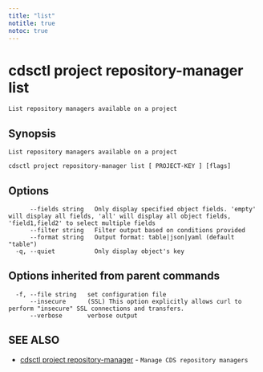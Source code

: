 ```yaml
---
title: "list"
notitle: true
notoc: true
---
```

# cdsctl project repository-manager list

`List repository managers available on a project`

## Synopsis

`List repository managers available on a project`

```
cdsctl project repository-manager list [ PROJECT-KEY ] [flags]
```

## Options

```
      --fields string   Only display specified object fields. 'empty' will display all fields, 'all' will display all object fields, 'field1,field2' to select multiple fields
      --filter string   Filter output based on conditions provided
      --format string   Output format: table|json|yaml (default "table")
  -q, --quiet           Only display object's key
```

## Options inherited from parent commands

```
  -f, --file string   set configuration file
      --insecure      (SSL) This option explicitly allows curl to perform "insecure" SSL connections and transfers.
      --verbose       verbose output
```

## SEE ALSO

* [cdsctl project repository-manager](/docs/components/cdsctl/project/repository-manager/)	 - `Manage CDS repository managers`

